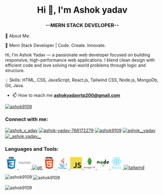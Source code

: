 <h1 align="center">Hi 👋, I'm Ashok yadav</h1>
<h3 align="center">--MERN STACK DEVELOPER--</h3>

💫 About Me: 

🚀 Mern Stack Developer | Code. Create. Innovate.

Hi, I'm Ashok Yadav — a passionate web developer focused on building responsive, high-performance web applications. I blend clean design with efficient code and love solving real-world problems through logic and structure.

💡 Skills: HTML, CSS, JavaScript, React.js, Tailwind CSS, Node.js, MongoDb, Git, Java.
- 📫 How to reach me **ashokyadavrtp200@gmail.com**


<p align="left"> <a href="https://github.com/ryo-ma/github-profile-trophy"><img src="https://github-profile-trophy.vercel.app/?username=ashok9109" alt="ashok9109" /></a> </p>


<h3 align="left">Connect with me:</h3>
<p align="left">
<a href="https://twitter.com/ashok_y_adav" target="blank"><img align="center" src="https://raw.githubusercontent.com/rahuldkjain/github-profile-readme-generator/master/src/images/icons/Social/twitter.svg" alt="ashok_y_adav" height="30" width="40" /></a>
<a href="https://linkedin.com/in/ashok-yadav-768172279" target="blank"><img align="center" src="https://raw.githubusercontent.com/rahuldkjain/github-profile-readme-generator/master/src/images/icons/Social/linked-in-alt.svg" alt="ashok-yadav-768172279" height="30" width="40" /></a>
<a href="https://codesandbox.com/ashok9109" target="blank"><img align="center" src="https://raw.githubusercontent.com/rahuldkjain/github-profile-readme-generator/master/src/images/icons/Social/codesandbox.svg" alt="ashok9109" height="30" width="40" /></a>
<a href="https://fb.com/ashok__yadav" target="blank"><img align="center" src="https://raw.githubusercontent.com/rahuldkjain/github-profile-readme-generator/master/src/images/icons/Social/facebook.svg" alt="ashok__yadav" height="30" width="40" /></a>
<a href="https://instagram.com/_ashok.yadav__" target="blank"><img align="center" src="https://raw.githubusercontent.com/rahuldkjain/github-profile-readme-generator/master/src/images/icons/Social/instagram.svg" alt="_ashok.yadav__" height="30" width="40" /></a>
</p>

<h3 align="left">Languages and Tools:</h3>
<p align="left"> <a href="https://www.w3schools.com/css/" target="_blank" rel="noreferrer"> <img src="https://raw.githubusercontent.com/devicons/devicon/master/icons/css3/css3-original-wordmark.svg" alt="css3" width="40" height="40"/> </a> <a href="https://expressjs.com" target="_blank" rel="noreferrer"> <img src="https://raw.githubusercontent.com/devicons/devicon/master/icons/express/express-original-wordmark.svg" alt="express" width="40" height="40"/> </a> <a href="https://git-scm.com/" target="_blank" rel="noreferrer"> <img src="https://www.vectorlogo.zone/logos/git-scm/git-scm-icon.svg" alt="git" width="40" height="40"/> </a> <a href="https://www.w3.org/html/" target="_blank" rel="noreferrer"> <img src="https://raw.githubusercontent.com/devicons/devicon/master/icons/html5/html5-original-wordmark.svg" alt="html5" width="40" height="40"/> </a> <a href="https://www.java.com" target="_blank" rel="noreferrer"> <img src="https://raw.githubusercontent.com/devicons/devicon/master/icons/java/java-original.svg" alt="java" width="40" height="40"/> </a> <a href="https://developer.mozilla.org/en-US/docs/Web/JavaScript" target="_blank" rel="noreferrer"> <img src="https://raw.githubusercontent.com/devicons/devicon/master/icons/javascript/javascript-original.svg" alt="javascript" width="40" height="40"/> </a> <a href="https://www.mongodb.com/" target="_blank" rel="noreferrer"> <img src="https://raw.githubusercontent.com/devicons/devicon/master/icons/mongodb/mongodb-original-wordmark.svg" alt="mongodb" width="40" height="40"/> </a> <a href="https://nodejs.org" target="_blank" rel="noreferrer"> <img src="https://raw.githubusercontent.com/devicons/devicon/master/icons/nodejs/nodejs-original-wordmark.svg" alt="nodejs" width="40" height="40"/> </a> <a href="https://reactjs.org/" target="_blank" rel="noreferrer"> <img src="https://raw.githubusercontent.com/devicons/devicon/master/icons/react/react-original-wordmark.svg" alt="react" width="40" height="40"/> </a> <a href="https://tailwindcss.com/" target="_blank" rel="noreferrer"> <img src="https://www.vectorlogo.zone/logos/tailwindcss/tailwindcss-icon.svg" alt="tailwind" width="40" height="40"/> </a> </p>

<p><img align="left" src="https://github-readme-stats.vercel.app/api/top-langs?username=ashok9109&show_icons=true&locale=en&layout=compact" alt="ashok9109" /></p>

<p>&nbsp;<img align="center" src="https://github-readme-stats.vercel.app/api?username=ashok9109&show_icons=true&locale=en" alt="ashok9109" /></p>

<p><img align="center" src="https://github-readme-streak-stats.herokuapp.com/?user=ashok9109&" alt="ashok9109" /></p>
